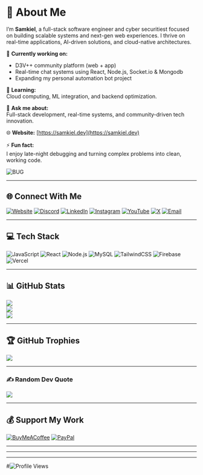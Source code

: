 # 💫 About Me  
I’m **Samkiel**, a full-stack software engineer and cyber securitiest focused on building scalable systems and next-gen web experiences. I thrive on real-time applications, AI-driven solutions, and cloud-native architectures.  

🚀 **Currently working on:**  
- D3V++ community platform (web + app)  
- Real-time chat systems using React, Node.js, Socket.io & Mongodb 
- Expanding my personal automation bot project  

🌱 **Learning:**  
Cloud computing, ML integration, and backend optimization.  

💬 **Ask me about:**  
Full-stack development, real-time systems, and community-driven tech innovation.  

🌐 **Website:** [https://samkiel.dev](https://samkiel.dev)  

⚡ **Fun fact:**  
I enjoy late-night debugging and turning complex problems into clean, working code.  

![BUG](https://camo.githubusercontent.com/0d5b9a9ac89264adf8241ee7177cbb3e93c0d45ffbe1a14718a04507839517ee/68747470733a2f2f6d65646961322e67697068792e636f6d2f6d656469612f57397442767a54586b516f70692f67697068792e6769663f6369643d36633039623935327875367379693166797166796330347763666b307176716538666437736f703133367a78666a796e2665703d76315f696e7465726e616c5f6769665f62795f6964267269643d67697068792e6769662663743d67)

---

## 🌐 Connect With Me  
[![Website](https://img.shields.io/badge/Website-000000?style=for-the-badge&logo=About.me&logoColor=white)](https://samkiel.dev)
[![Discord](https://img.shields.io/badge/Discord-%237289DA.svg?logo=discord&logoColor=white)](https://discord.gg/samkiel488)
[![LinkedIn](https://img.shields.io/badge/LinkedIn-%230077B5.svg?logo=linkedin&logoColor=white)](https://linkedin.com/in/samkiell)
[![Instagram](https://img.shields.io/badge/Instagram-%23E4405F.svg?logo=Instagram&logoColor=white)](https://instagram.com/samkiel.dev)
[![YouTube](https://img.shields.io/badge/YouTube-%23FF0000.svg?logo=YouTube&logoColor=white)](https://youtube.com/@samkieldev)
[![X](https://img.shields.io/badge/X-black.svg?logo=X&logoColor=white)](https://x.com/samkiel_dev)
[![Email](https://img.shields.io/badge/Email-D14836?logo=gmail&logoColor=white)](mailto:samuelezekiel488@gmail.com)

---

## 💻 Tech Stack  
![JavaScript](https://img.shields.io/badge/JavaScript-%23323330.svg?style=for-the-badge&logo=javascript&logoColor=%23F7DF1E)
![React](https://img.shields.io/badge/React-%2320232a.svg?style=for-the-badge&logo=react&logoColor=%2361DAFB)
![Node.js](https://img.shields.io/badge/Node.js-43853D.svg?style=for-the-badge&logo=node.js&logoColor=white)
![MySQL](https://img.shields.io/badge/MySQL-4479A1.svg?style=for-the-badge&logo=mysql&logoColor=white)
![TailwindCSS](https://img.shields.io/badge/TailwindCSS-%2338B2AC.svg?style=for-the-badge&logo=tailwind-css&logoColor=white)
![Firebase](https://img.shields.io/badge/Firebase-%23039BE5.svg?style=for-the-badge&logo=firebase)
![Vercel](https://img.shields.io/badge/Vercel-%23000000.svg?style=for-the-badge&logo=vercel&logoColor=white)

---

## 📊 GitHub Stats  
![](https://github-readme-stats.vercel.app/api?username=samkiel488&theme=dark&hide_border=false&include_all_commits=true&count_private=true)  
![](https://github-readme-streak-stats.herokuapp.com/?user=samkiel488&theme=dark&hide_border=false)  
![](https://github-readme-stats.vercel.app/api/top-langs/?username=samkiel488&theme=dark&hide_border=false&layout=compact)

---

## 🏆 GitHub Trophies  
![](https://github-profile-trophy.vercel.app/?username=samkiel488&theme=ocean_dark&no-frame=false&no-bg=false&margin-w=4)

---

### ✍️ Random Dev Quote  
![](https://quotes-github-readme.vercel.app/api?type=horizontal&theme=radical)

---

## 💰 Support My Work  
[![BuyMeACoffee](https://img.shields.io/badge/Buy%20Me%20a%20Coffee-ffdd00?style=for-the-badge&logo=buy-me-a-coffee&logoColor=black)](https://buymeacoffee.com/samkiel)
[![PayPal](https://img.shields.io/badge/PayPal-00457C?style=for-the-badge&logo=paypal&logoColor=white)](https://paypal.me/samkiel)

---
---
---

#![Profile Views](https://komarev.com/ghpvc/?username=samkiel488&label=Profile%20Views&color=0e75b6&style=flat)
